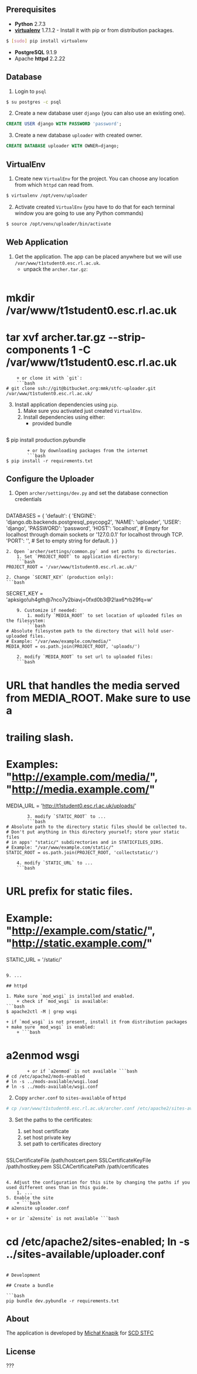 ## Prerequisites

+ **Python** 2.7.3
+ **[virtualenv](http://www.virtualenv.org/en/latest/)** 1.7.1.2 -
    Install it with pip or from distribution packages.
```bash
$ [sudo] pip install virtualenv
```
+ **PostgreSQL** 9.1.9
+ Apache **httpd** 2.2.22

## Database

1. Login to `psql`
```bash
$ su postgres -c psql
```
2. Create a new database user `django` (you can also use an existing one).
```sql
CREATE USER django WITH PASSWORD 'password';
```
3. Create a new database `uploader` with created owner.
```sql
CREATE DATABASE uploader WITH OWNER=django;
``` 

## VirtualEnv

1. Create new `VirtualEnv` for the project. You can choose any location from which `httpd` can read from.
```bash
$ virtualenv /opt/venv/uploader
```
2. Activate created `VirtualEnv` (you have to do that for each terminal window you are going to use any Python commands)
```bash
$ source /opt/venv/uploader/bin/activate
```

## Web Application

1. Get the application. The app can be placed anywhere but we will use `/var/www/t1student0.esc.rl.ac.uk`.
    + unpack the `archer.tar.gz`:
    ```bash
# mkdir /var/www/t1student0.esc.rl.ac.uk
# tar xvf archer.tar.gz --strip-components 1 -C /var/www/t1student0.esc.rl.ac.uk
```
    + or clone it with `git`:
    ```bash
# git clone ssh://git@bitbucket.org:mmk/stfc-uploader.git /var/www/t1student0.esc.rl.ac.uk/
```
3. Install application dependencies using `pip`.
    1. Make sure you activated just created `VirtualEnv`.
    2. Install dependencies using either:
        + provided bundle
        ```bash
$ pip install production.pybundle
```
        + or by downloading packages from the internet
        ```bash
$ pip install -r requirements.txt
```

## Configure the Uploader

1. Open `archer/settings/dev.py` and set the database connection credentials
    ```python
DATABASES = {
    'default': {
        'ENGINE': 'django.db.backends.postgresql_psycopg2',
        'NAME': 'uploader',
        'USER': 'django',
        'PASSWORD': 'password',
        'HOST': 'localhost', # Empty for localhost through domain sockets or '127.0.0.1' for localhost through TCP.
        'PORT': '', # Set to empty string for default.
    }
}
```
2. Open `archer/settings/common.py` and set paths to directories.
    1. Set `PROJECT_ROOT` to application directory:
    ```bash
PROJECT_ROOT = '/var/www/t1student0.esc.rl.ac.uk/'
```
    2. Change `SECRET_KEY` (production only):
    ```bash
SECRET_KEY = 'apksigo!uh4gth@7nco7y2biavj=0fxd0b3@2!ax6*rb29fq=w'
```
    9. Customize if needed:
        1. modify `MEDIA_ROOT` to set location of uploaded files on the filesystem:
        ```bash
# Absolute filesystem path to the directory that will hold user-uploaded files.
# Example: "/var/www/example.com/media/"
MEDIA_ROOT = os.path.join(PROJECT_ROOT, 'uploads/')
```
        2. modify `MEDIA_ROOT` to set url to uploaded files:
        ```bash
# URL that handles the media served from MEDIA_ROOT. Make sure to use a
# trailing slash.
# Examples: "http://example.com/media/", "http://media.example.com/"
MEDIA_URL = 'http://t1student0.esc.rl.ac.uk/uploads/'
```
        3. modify `STATIC_ROOT` to ...
        ```bash
# Absolute path to the directory static files should be collected to.
# Don't put anything in this directory yourself; store your static files
# in apps' "static/" subdirectories and in STATICFILES_DIRS.
# Example: "/var/www/example.com/static/"
STATIC_ROOT = os.path.join(PROJECT_ROOT, 'collectstatic/')
```
        4. modify `STATIC_URL` to ...
        ```bash
# URL prefix for static files.
# Example: "http://example.com/static/", "http://static.example.com/"
STATIC_URL = '/static/'
```

9. ...

## httpd

1. Make sure `mod_wsgi` is installed and enabled.
    + check if `mod_wsgi` is available:
```bash
$ apache2ctl -M | grep wsgi
```
    + if `mod_wsgi` is not present, install it from distribution packages
    + make sure `mod_wsgi` is enabled:
        + ```bash
# a2enmod wsgi
```
        + or if `a2enmod` is not available ```bash
# cd /etc/apache2/mods-enabled
# ln -s ../mods-available/wsgi.load
# ln -s ../mods-available/wsgi.conf
```

2. Copy `archer.conf` to `sites-available` of `httpd`
```bash
# cp /var/www/t1student0.esc.rl.ac.uk/archer.conf /etc/apache2/sites-available/uploader.conf
```
3. Set the paths to the certificates:
    1. set host certificate
    2. set host private key
    3. set path to certificates directory

    ```apache
  SSLCertificateFile    /path/hostcert.pem
  SSLCertificateKeyFile /path/hostkey.pem
  SSLCACertificatePath  /path/certificates
```

4. Adjust the configuration for this site by changing the paths if you used different ones than in this guide.
    1. ...
5. Enable the site
    + ```bash
# a2ensite uploader.conf
```
    + or ir `a2ensite` is not available ```bash
# cd /etc/apache2/sites-enabled; ln -s ../sites-available/uploader.conf
```

# Development

## Create a bundle

```bash
pip bundle dev.pybundle -r requirements.txt
```

## About

The application is developed by [Michał Knapik](http://github.com/mknapik) for [SCD STFC](http://www.stfc.ac.uk/SCD)

## License

???